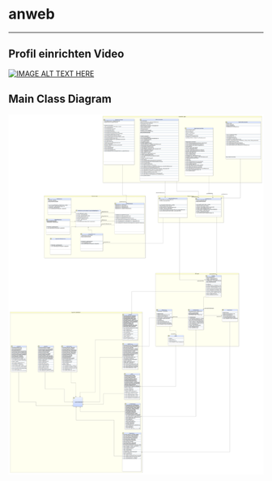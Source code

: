 # anweb
***
Profil einrichten Video
----
[![IMAGE ALT TEXT HERE](http://img.youtube.com/vi/SL--SmYYDtU/0.jpg)](http://www.youtube.com/watch?v=SL--SmYYDtU)

Main Class Diagram
---
![alt tag](https://raw.githubusercontent.com/andrey2020/anweb/master/AnWeb.png)

